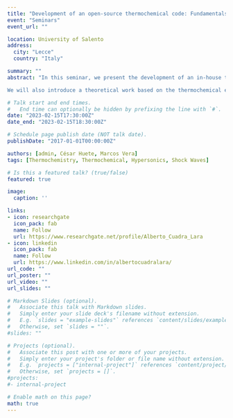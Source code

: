 ```yaml
---
title: "Development of an open-source thermochemical code: Fundamentals and application to shock turbulence interaction problems in the hypersonic regime"
event: "Seminars"
event_url: "" 

location: University of Salento
address:
  city: "Lecce"
  country: "Italy"

summary: ""
abstract: "In this seminar, we present the development of an in-house thermochemical code ---hereafter referred to as Combustion Toolbox (CT)--- for the solution of problems that involve chemical equilibrium of gas- and condensed-phase species. The thermochemical properties are computed under the ideal gas approximation using an up-to-date version of NASA’s 9-coefficient polynomial fits. CT is programmed in MATLAB with a modular architecture composed of three main modules: CT-EQUIL, CT-SD and CT-ROCKET. The core module, CT-EQUIL, minimizes the Gibbs/Helmholtz free energy of the system, upon the condition that the mixture properties are defined by two functions of state. CT-SD solves processes that involve strong changes in the dynamic pressure, such as steady shock and detonation waves under both normal and oblique incidence angles within the limits of regular shock reflections. Finally, CT-ROCKET estimates rocket engine performance under ideal conditions. The new tool is equipped with a versatile Graphical User Interface.\

We will also introduce a theoretical work based on the thermochemical effects of hypersonic shock waves interacting with weak turbulence in air. The problem begins with the prediction, based on first principles only, of the Hugoniot curve when the shock triggers vibrational excitation and molecular dissociation in a single-species diatomic gas. CT is used to extend this theory to include further effects, such as dissociation, ionization and recombination in multi-species ideal gas mixtures. The post-shock gas properties are then used to compute the turbulent amplification across the shock using linear interaction analysis (LIA). The LIA results presented here for air indicate that the enstrophy, anisotropy, intensity, and turbulent kinetic energy (TKE) of the fluctuations are more amplified through the shock than in the thermochemical frozen case. Moreover, the turbulent Reynolds number is also amplified across the shock at hypersonic Mach numbers in the presence of dissociation and vibrational excitation, as opposed to the attenuation observed in the thermochemical frozen case. Multi-species effects reshape the TKE curve by rendering two maxima that fit fairly well within the O2 and N2 dissociation processes."

# Talk start and end times.
#   End time can optionally be hidden by prefixing the line with `#`.
date: "2023-02-15T17:30:00Z"
date_end: "2023-02-15T18:30:00Z"

# Schedule page publish date (NOT talk date).
publishDate: "2017-01-01T00:00:00Z"

authors: [admin, César Huete, Marcos Vera]
tags: [Thermochemistry, Thermochemical, Hypersonics, Shock Waves]

# Is this a featured talk? (true/false)
featured: true

image:
  caption: ''

links:
- icon: researchgate
  icon_pack: fab
  name: Follow
  url: https://www.researchgate.net/profile/Alberto_Cuadra_Lara
- icon: linkedin
  icon_pack: fab
  name: Follow
  url: https://www.linkedin.com/in/albertocuadralara/
url_code: ""
url_poster: ""
url_video: ""
url_slides: ""

# Markdown Slides (optional).
#   Associate this talk with Markdown slides.
#   Simply enter your slide deck's filename without extension.
#   E.g. `slides = "example-slides"` references `content/slides/example-slides.md`.
#   Otherwise, set `slides = ""`.
#slides: ""

# Projects (optional).
#   Associate this post with one or more of your projects.
#   Simply enter your project's folder or file name without extension.
#   E.g. `projects = ["internal-project"]` references `content/project/deep-learning/index.md`.
#   Otherwise, set `projects = []`.
#projects:
#- internal-project

# Enable math on this page?
math: true
---
```

